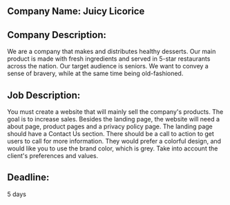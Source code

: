 ## Company Name: Juicy Licorice

## Company Description:
We are a company that makes and distributes healthy desserts. Our main product is made with fresh ingredients and served in 5-star restaurants across the nation. Our target audience is seniors. We want to convey a sense of bravery, while at the same time being old-fashioned.

## Job Description:
You must create a website that will mainly sell the company's products. The goal is to increase sales. Besides the landing page, the website will need a about page, product pages and a privacy policy page. The landing page should have a Contact Us section. There should be a call to action to get users to call for more information. They would prefer a colorful design, and would like you to use the brand color, which is grey. Take into account the client's preferences and values.

## Deadline:
5 days